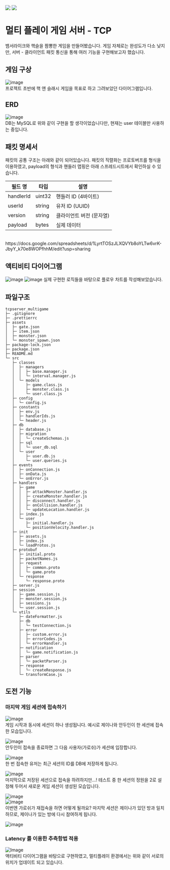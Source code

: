<img src="https://img.shields.io/badge/node.js-%23339933.svg?&style=for-the-badge&logo=node.js&logoColor=white" /> <img src="https://img.shields.io/badge/javascript-%23F7DF1E.svg?&style=for-the-badge&logo=javascript&logoColor=black" />

# 멀티 플레이 게임 서버 - TCP

뱀서라이크와 핵슬을 짬뽕한 게임을 만들어봤습니다. 게임 자체로는 완성도가 다소 낮지만, 서버 - 클라이언트 패킷 통신을 통해 여러 기능을 구현해보고자 했습니다.

## 게임 구상

![image](https://github.com/user-attachments/assets/fdaa2881-f0b7-4c12-940c-dc26252cfaa9) </br>
프로젝트 초반에 핵 앤 슬래시 게임을 목표로 하고 그려보았던 다이어그램입니다.

## ERD

![image](https://github.com/user-attachments/assets/fce05001-f3cb-4c48-9611-c25eecf1e436) </br>
DB는 MySQL로 위와 같이 구현을 할 생각이었습니다만, 현재는 user 테이블만 사용하는 중입니다.

## 패킷 명세서

패킷의 공통 구조는 아래와 같이 되어있습니다. 패킷의 직렬화는 프로토버프를 형식을 이용하였고, payload의 형식과 핸들러 맵핑은 아래 스프레드시트에서 확인하실 수 있습니다.</br>

| 필드 명   | 타입   | 설명                     |
| --------- | ------ | ------------------------ |
| handlerId | uint32 | 핸들러 ID (4바이트)      |
| userId    | string | 유저 ID (UUID)           |
| version   | string | 클라이언트 버전 (문자열) |
| payload   | bytes  | 실제 데이터              |

</br>
https://docs.google.com/spreadsheets/d/1LyrtTOSzJLXQVYb8oYLTw6vrK-JbyY_k70e8WOPfhhM/edit?usp=sharing

## 액티비티 다이어그램

![image](https://github.com/user-attachments/assets/c3f6aa89-f4f9-4ba3-a450-6081879c406f)
![image](https://github.com/user-attachments/assets/3d8b5354-620b-47be-8934-dcec7a851a8e)
실제 구현한 로직들을 바탕으로 플로우 차트를 작성해보았습니다.

## 파일구조

```
tcpserver_multigame
├─ .gitignore
├─ .prettierrc
├─ assets
│  ├─ gate.json
│  ├─ item.json
│  ├─ monster.json
│  └─ monster_spawn.json
├─ package-lock.json
├─ package.json
├─ README.md
└─ src
   ├─ classes
   │  ├─ managers
   │  │  ├─ base.manager.js
   │  │  └─ interval.manager.js
   │  └─ models
   │     ├─ game.class.js
   │     ├─ monster.class.js
   │     └─ user.class.js
   ├─ config
   │  └─ config.js
   ├─ constants
   │  ├─ env.js
   │  ├─ handlerIds.js
   │  └─ header.js
   ├─ db
   │  ├─ database.js
   │  ├─ migration
   │  │  └─ createSchemas.js
   │  ├─ sql
   │  │  └─ user_db.sql
   │  └─ user
   │     ├─ user.db.js
   │     └─ user.queries.js
   ├─ events
   │  ├─ onConnection.js
   │  ├─ onData.js
   │  └─ onError.js
   ├─ handlers
   │  ├─ game
   │  │  ├─ attackMonster.handler.js
   │  │  ├─ createMonster.handler.js
   │  │  ├─ disconnect.handler.js
   │  │  ├─ onCollision.handler.js
   │  │  └─ updateLocation.handler.js
   │  ├─ index.js
   │  └─ user
   │     ├─ initial.handler.js
   │     └─ positionVelocity.handler.js
   ├─ init
   │  ├─ assets.js
   │  ├─ index.js
   │  └─ loadProtos.js
   ├─ protobuf
   │  ├─ initial.proto
   │  ├─ packetNames.js
   │  ├─ request
   │  │  ├─ common.proto
   │  │  └─ game.proto
   │  └─ response
   │     └─ response.proto
   ├─ server.js
   ├─ session
   │  ├─ game.session.js
   │  ├─ monster.session.js
   │  ├─ sessions.js
   │  └─ user.session.js
   └─ utils
      ├─ dateFormatter.js
      ├─ db
      │  └─ testConnection.js
      ├─ error
      │  ├─ custom.error.js
      │  ├─ errorCodes.js
      │  └─ errorHandler.js
      ├─ notification
      │  └─ game.notification.js
      ├─ parser
      │  └─ packetParser.js
      ├─ response
      │  └─ createResponse.js
      └─ transformCase.js
```

## 도전 기능

### 마지막 게임 세션에 접속하기

![image](https://github.com/user-attachments/assets/04ff40e1-bb9c-4d4c-85ea-30e7449c2370)</br>
게임 시작과 동시에 세션이 하나 생성됩니다. 예시로 제이나와 안두인이 한 세션에 접속한 모습입니다.</br>

![image](https://github.com/user-attachments/assets/1494cac9-bc45-4abd-8844-5d502fbcbb75)</br>
안두인이 접속을 종료하면 그 다음 사용자(가로쉬)가 세션에 입장합니다.</br>

![image](https://github.com/user-attachments/assets/a5bcd308-e24b-44a1-98e0-60d5b54e9f20)</br>
한 번 접속한 유저는 최근 세션의 ID를 DB에 저장하게 됩니다.</br>

![image](https://github.com/user-attachments/assets/3bec8a5e-1f5a-4233-87a6-5933c67d2405)
</br>
마지막으로 저장된 세션으로 접속을 하려하지만…! 테스트 중 한 세션의 정원을 2로 설정해 두어서 새로운 게임 세션이 생성된 모습입니다.</br>

![image](https://github.com/user-attachments/assets/416b36d2-243d-4951-8de1-b58d65fc5a0b)</br>
![image](https://github.com/user-attachments/assets/3f246a73-3528-4a0c-8919-ba18a11ad328)</br>
이번엔 가로쉬가 재접속을 하면 어떻게 될까요? 마지막 세션은 제이나가 있던 방과 일치하므로, 제이나가 있는 방에 다시 참여하게 됩니다.</br>

![image](https://github.com/user-attachments/assets/a4cf7603-0ff1-4d0e-8f40-d31b6851e1ea)</br>

### Latency 를 이용한 추측항법 적용

![Image](https://github.com/user-attachments/assets/9ea350eb-72b1-4983-8970-01d5b689573e)</br>
액티비티 다이어그램을 바탕으로 구현하였고, 멀티플레이 환경에서는 위와 같이 서로의 위치가 업데이트 되고 있습니다.</br>
